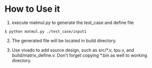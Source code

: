 # How to Use it
1. execute matmul.py to generate the test_case and define file
```shell
$ python matmul.py ./test_case/input1
```
2. The generated file will be located in build directory.

3. Use vivado to add source design, such as src/*.v, tpu.v, and build/matrix_define.v. Don't forget copying *.bin as well to working directory.